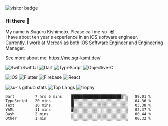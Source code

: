 ![visitor badge](https://visitor-badge.glitch.me/badge?page_id=sgr-ksmt.visitor-badge)

### Hi there 👋

My name is Suguru Kishimoto. Please call me su- 😎  
I have about ten year's experience in an iOS software engineer.  
Currently, I work at Mercari as both iOS Software Engineer and Engineering Manager.  

See more about me: https://me.sgr-ksmt.dev/


![Swift/SwiftUI](https://img.shields.io/badge/Swift/SwiftUI-ffac45.svg?style=for-the-badge&logo=swift&logoColor=black) 
![Dart](https://img.shields.io/badge/Dart-00b4ab.svg?style=for-the-badge&logo=dart&logoColor=white) 
![TypeScript](https://img.shields.io/badge/TypeScript-blue.svg?style=for-the-badge&logo=typescript&logoColor=white) 
![Objective-C](https://img.shields.io/badge/Objective--c-blue.svg?style=for-the-badge&logo=objc)

![iOS](https://img.shields.io/badge/iOS-blue.svg?style=for-the-badge)
![Flutter](https://img.shields.io/badge/Flutter-0175c2.svg?style=for-the-badge&logo=flutter)
![Firebase](https://img.shields.io/badge/Firebase-FFCA28.svg?style=for-the-badge&logo=firebase&logoColor=red)
![React](https://img.shields.io/badge/React-00d8ff.svg?style=for-the-badge&logo=react&logoColor=white)

![su-'s github stats](https://github-readme-stats.vercel.app/api?username=sgr-ksmt&count_private=true&show_icons=true&theme=github_dark) ![Top Langs](https://github-readme-stats.vercel.app/api/top-langs/?username=sgr-ksmt&layout=compact&langs_count=8&theme=github_dark)
![trophy](https://github-profile-trophy.vercel.app/?username=sgr-ksmt&theme=darkhub)

<!--START_SECTION:waka-->

```text
Dart         7 hrs 6 mins    ██████████████████████▒░░   89.01 %
TypeScript   20 mins         █░░░░░░░░░░░░░░░░░░░░░░░░   04.36 %
Text         16 mins         █░░░░░░░░░░░░░░░░░░░░░░░░   03.38 %
YAML         11 mins         ▓░░░░░░░░░░░░░░░░░░░░░░░░   02.37 %
Bash         2 mins          ░░░░░░░░░░░░░░░░░░░░░░░░░   00.44 %
Other        1 min           ░░░░░░░░░░░░░░░░░░░░░░░░░   00.32 %
```

<!--END_SECTION:waka-->
